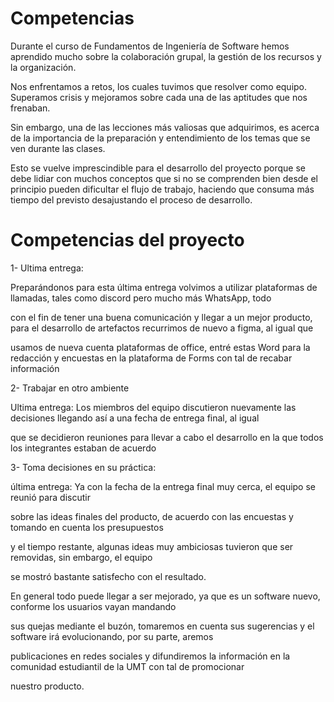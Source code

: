 # Competencias 

 

 

Durante el curso de Fundamentos de Ingeniería de Software hemos aprendido mucho sobre la colaboración grupal, la gestión de los recursos y la organización. 

 

Nos enfrentamos a retos, los cuales tuvimos que resolver como equipo. Superamos crisis y mejoramos sobre cada una de las aptitudes que nos frenaban. 

 

Sin embargo, una de las lecciones más valiosas que adquirimos, es acerca de la importancia de la preparación y entendimiento de los temas que se ven durante las clases. 

 

Esto se vuelve imprescindible para el desarrollo del proyecto porque se debe lidiar con muchos conceptos que si no se comprenden bien desde el principio pueden dificultar el flujo de trabajo, haciendo que consuma más tiempo del previsto desajustando el proceso de desarrollo. 

 

# Competencias del proyecto 

 

1- Ultima entrega:  

 

Preparándonos para esta última entrega volvimos a utilizar plataformas de llamadas, tales como discord pero mucho más WhatsApp, todo  

con el fin de tener una buena comunicación y llegar a un mejor producto, para el desarrollo de artefactos recurrimos de nuevo a figma, al igual que  

usamos de nueva cuenta plataformas de office, entré estas Word para la redacción y encuestas en la plataforma de Forms con tal de recabar información 

 

2- Trabajar en otro ambiente 

 

Ultima entrega: Los miembros del equipo discutieron nuevamente las decisiones llegando así a una fecha de entrega final, al igual 

que se decidieron reuniones para llevar a cabo el desarrollo en la que todos los integrantes estaban de acuerdo 

 

3- Toma decisiones en su práctica: 

 

última entrega: Ya con la fecha de la entrega final muy cerca, el equipo se reunió para discutir 

sobre las ideas finales del producto, de acuerdo con las encuestas y tomando en cuenta los presupuestos  

y el tiempo restante, algunas ideas muy ambiciosas tuvieron que ser removidas, sin embargo, el equipo  

se mostró bastante satisfecho con el resultado. 

 

En general todo puede llegar a ser mejorado, ya que es un software nuevo, conforme los usuarios vayan mandando  

sus quejas mediante el buzón, tomaremos en cuenta sus sugerencias y el software irá evolucionando, por su parte, aremos  

publicaciones en redes sociales y difundiremos la información en la comunidad estudiantil de la UMT con tal de promocionar  

nuestro producto. 
